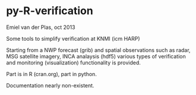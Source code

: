 py-R-verification
=================
Emiel van der Plas, oct 2013


Some tools to simplify verification at KNMI (icm HARP)

Starting from a NWP forecast (grib) and spatial observations such as radar, 
MSG satellite imagery, INCA analaysis (hdf5) various types of verification and 
monitoring (visualization) functionality is provided.

Part is in R (cran.org), part in python. 

Documentation nearly non-existent.
